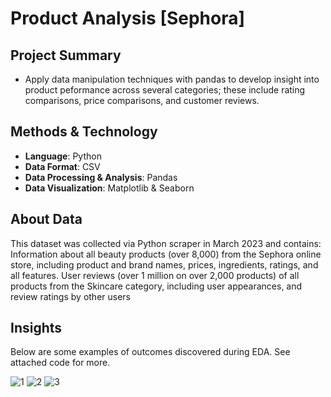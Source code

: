 # Product Analysis [Sephora]

## Project Summary
* Apply data manipulation techniques with pandas to develop insight into product peformance across several categories; these include rating comparisons, price comparisons, and customer reviews.

## Methods & Technology
* **Language**: Python
* **Data Format**: CSV
* **Data Processing & Analysis**: Pandas
* **Data Visualization**: Matplotlib & Seaborn

## About Data

This dataset was collected via Python scraper in March 2023 and contains:
Information about all beauty products (over 8,000) from the Sephora online store, including product and brand names, prices, ingredients, ratings, and all features.
User reviews (over 1 million on over 2,000 products) of all products from the Skincare category, including user appearances, and review ratings by other users

## Insights

Below are some examples of outcomes discovered during EDA. See attached code for more.

![1](https://github.com/ppvp/sephora_product_analysis/assets/41266016/33e70302-3e6d-4352-9699-b5e367ab1cb8)
![2](https://github.com/ppvp/sephora_product_analysis/assets/41266016/69e5f23b-a083-4ca8-ade5-2f9cbf217a98)
![3](https://github.com/ppvp/sephora_product_analysis/assets/41266016/63735c28-f2b0-4708-9f30-ee4566016eb0)
